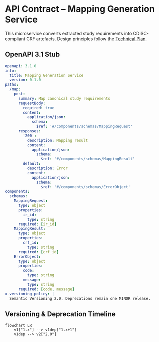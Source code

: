 # API Contract – Mapping Generation Service

This microservice converts extracted study requirements into CDISC-compliant CRF artefacts. Design principles follow the [Technical Plan](../../CDISC%20CRF%20Generation%20Technical%20Plan_.md).

## OpenAPI 3.1 Stub
```yaml
openapi: 3.1.0
info:
  title: Mapping Generation Service
  version: 0.1.0
paths:
  /map:
    post:
      summary: Map canonical study requirements
      requestBody:
        required: true
        content:
          application/json:
            schema:
              $ref: '#/components/schemas/MappingRequest'
      responses:
        '200':
          description: Mapping result
          content:
            application/json:
              schema:
                $ref: '#/components/schemas/MappingResult'
        default:
          description: Error
          content:
            application/json:
              schema:
                $ref: '#/components/schemas/ErrorObject'
components:
  schemas:
    MappingRequest:
      type: object
      properties:
        ir_id:
          type: string
      required: [ir_id]
    MappingResult:
      type: object
      properties:
        crf_id:
          type: string
      required: [crf_id]
    ErrorObject:
      type: object
      properties:
        code:
          type: string
        message:
          type: string
      required: [code, message]
x-versioning-policy: |
  Semantic Versioning 2.0. Deprecations remain one MINOR release.
```

## Versioning & Deprecation Timeline
```mermaid
flowchart LR
    v1["1.x"] --> v1dep["1.x+1"]
    v1dep --> v2["2.0"]
```
